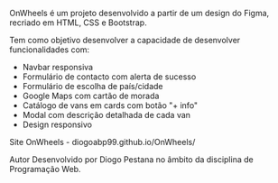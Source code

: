 OnWheels é um projeto desenvolvido a partir de um design do Figma, recriado em HTML, CSS e Bootstrap.

Tem como objetivo desenvolver a capacidade de desenvolver funcionalidades com:
- Navbar responsiva  
- Formulário de contacto com alerta de sucesso  
- Formulário de escolha de país/cidade  
- Google Maps com cartão de morada  
- Catálogo de vans em cards com botão "+ info"  
- Modal com descrição detalhada de cada van  
- Design responsivo  

Site
OnWheels - diogoabp99.github.io/OnWheels/

Autor
Desenvolvido por Diogo Pestana no âmbito da disciplina de Programação Web.
